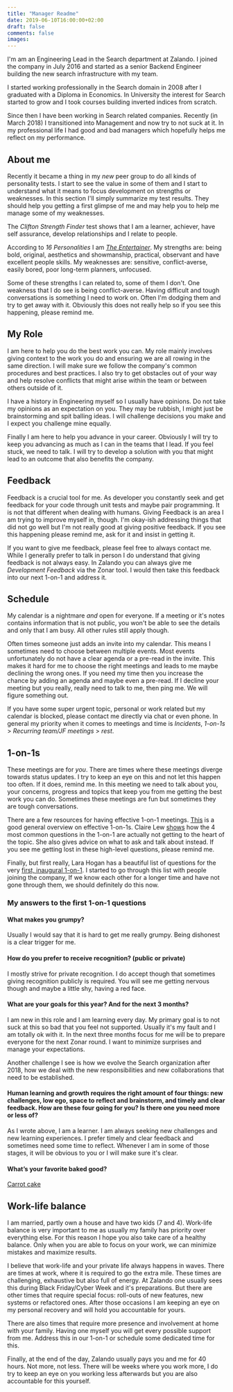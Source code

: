 ```yaml
---
title: "Manager Readme"
date: 2019-06-10T16:00:00+02:00
draft: false
comments: false
images:
---
```


I'm am an Engineering Lead in the Search department at Zalando. I joined the
company in July 2016 and started as a senior Backend Engineer building the new
search infrastructure with my team.

I started working professionally in the Search domain in 2008 after I graduated
with a Diploma in Economics. In University the interest for Search started to
grow and I took courses building inverted indices from scratch.

Since then I have been working in Search related companies. Recently (in March
2018) I transitioned into Management and now try to not suck at it. In my
professional life I had good and bad managers which hopefully helps me reflect
on my performance.

## About me

Recently it became a thing in my *new* peer group to do all kinds of personality
tests. I start to see the value in some of them and I start to understand what
it means to focus development on strengths or weaknesses. In this section I'll
simply summarize my test results. They should help you getting a first glimpse
of me and may help you to help me manage some of my weaknesses.

The *Clifton Strength Finder* test shows that I am a learner, achiever, have
self assurance, develop relationships and I relate to people.

According to *16 Personalities* I am [*The Entertainer*][1]. My strengths are:
being bold, original, aesthetics and showmanship, practical, observant and have
excellent people skills. My weaknesses are: sensitive, conflict-averse, easily
bored, poor long-term planners, unfocused.

Some of these strengths I can related to, some of them I don't. One weakness
that I do see is being conflict-averse. Having difficult and tough conversations
is something I need to work on. Often I'm dodging them and try to get away with
it. Obviously this does not really help so if you see this happening, please
remind me.

## My Role

I am here to help you do the best work you can. My role mainly involves giving
context to the work you do and ensuring we are all rowing in the same direction.
I will make sure we follow the company's common procedures and best practices. I
also try to get obstacles out of your way and help resolve conflicts that might
arise within the team or between others outside of it.

I have a history in Engineering myself so I usually have opinions. Do not take
my opinions as an expectation on you. They may be rubbish, I might just be
brainstorming and spit balling ideas. I will challenge decisions you make and I
expect you challenge mine equally.

Finally I am here to help you advance in your career. Obviously I will try to
keep you advancing as much as I can in the teams that I lead. If you feel stuck,
we need to talk. I will try to develop a solution with you that might lead to an
outcome that also benefits the company.

## Feedback

Feedback is a crucial tool for me. As developer you constantly seek and get
feedback for your code through unit tests and maybe pair programming. It is not
that different when dealing with humans. Giving Feedback is an area I am trying
to improve myself in, though. I'm okay-ish addressing things that did not go
well but I'm not really good at giving positive feedback. If you see this
happening please remind me, ask for it and insist in getting it.

If you want to give me feedback, please feel free to always contact me. While I
generally prefer to talk in person I do understand that giving feedback is not
always easy. In Zalando you can always give me *Development Feedback* via the
Zonar tool. I would then take this feedback into our next 1-on-1 and address it.

## Schedule

My calendar is a nightmare *and* open for everyone. If a meeting or it's notes
contains information that is not public, you won't be able to see the details
and only that I am busy. All other rules still apply though.

Often times someone just adds an invite into my calendar. This means I sometimes
need to choose between multiple events. Most events unfortunately do not have a
clear agenda or a pre-read in the invite. This makes it hard for me to choose
the right meetings and leads to me maybe declining the wrong ones. If you need
my time then you increase the chance by adding an agenda and maybe even a
pre-read. If I decline your meeting but you really, really need to talk to me,
then ping me. We will figure something out.

If you have some super urgent topic, personal or work related but my calendar is
blocked, please contact me directly via chat or even phone. In general my
priority when it comes to meetings and time is *Incidents*, *1-on-1s* >
*Recurring team/JF meetings* > *rest*.

## 1-on-1s

These meetings are for *you*. There are times where these meetings diverge
towards status updates. I try to keep an eye on this and not let this happen too
often. If it does, remind me. In this meeting we need to talk about you, your
concerns, progress and topics that keep you from me getting the best work you
can do. Sometimes these meetings are fun but sometimes they are tough
conversations.

There are a few resources for having effective 1-on-1 meetings. [This][2] is a
good general overview on effective 1-on-1s. Claire Lew [shows][3] how the 4 most
common questions in the 1-on-1 are actually not getting to the heart of the
topic. She also gives advice on what to ask and talk about instead. If you see
me getting lost in these high-level questions, please remind me.

Finally, but first really, Lara Hogan has a beautiful list of questions for the
very [first, inaugural 1-on-1][4]. I started to go through this list with people
joining the company, If we know each other for a longer time and have not gone
through them, we should definitely do this now.

### My answers to the first 1-on-1 questions

#### What makes you grumpy?

Usually I would say that it is hard to get me really grumpy. Being dishonest is
a clear trigger for me.

#### How do you prefer to receive recognition? (public or private)

I mostly strive for private recognition. I do accept though that sometimes
giving recognition publicly is required. You will see me getting nervous though
and maybe a little shy, having a red face.

#### What are your goals for this year? And for the next 3 months?

I am new in this role and I am learning every day. My primary goal is to not
suck at this so bad that you feel not supported. Usually it's my fault and I am
totally ok with it. In the next three months focus for me will be to prepare
everyone for the next Zonar round. I want to minimize surprises and manage your
expectations.

Another challenge I see is how we evolve the Search organization after 2018, how
we deal with the new responsibilities and new collaborations that need to be
established.

#### Human learning and growth requires the right amount of four things: new challenges, low ego, space to reflect and brainstorm, and timely and clear feedback. How are these four going for you? Is there one you need more or less of?

As I wrote above, I am a learner. I am always seeking new challenges and new
learning experiences. I prefer timely and clear feedback and sometimes need some
time to reflect. Whenever I am in some of those stages, it will be obvious to
you or I will make sure it's clear.

#### What’s your favorite baked good?

[Carrot cake][5]

## Work-life balance

I am married, partly own a house and have two kids (7 and 4). Work-life
balance is very important to me as usually my family has priority over
everything else. For this reason I hope you also take care of a healthy
balance. Only when you are able to focus on your work, we can minimize
mistakes and maximize results.

I believe that work-life and your private life always happens in waves. There
are times at work, where it is required to go the extra mile. These times are
challenging, exhaustive but also full of energy. At Zalando one usually sees
this during Black Friday/Cyber Week and it's preparations. But there are other
times that require special focus: roll-outs of new features, new systems or
refactored ones. After those occasions I am keeping an eye on my personal
recovery and will hold you accountable for yours.

There are also times that require more presence and involvement at home with
your family. Having one myself you will get every possible support from me.
Address this in our 1-on-1 or schedule some dedicated time for this.

Finally, at the end of the day, Zalando usually pays you and me for 40 hours.
Not more, not less. There will be weeks where you work more, I do try to keep
an eye on you working less afterwards but you are also accountable for this
yourself.

[1]: https://www.16personalities.com/esfp-personality
[2]: https://getlighthouse.com/blog/effective-1-on-1-meetings/
[3]: https://m.signalvnoise.com/the-4-questions-you-should-stop-asking-during-your-one-on-one-meetings-ed7431da11aa
[4]: https://larahogan.me/blog/first-one-on-one-questions/
[5]: https://en.wikipedia.org/wiki/Carrot_cake
